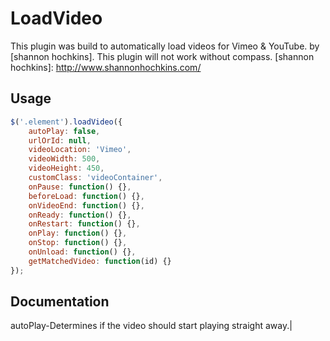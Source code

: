 LoadVideo
===============

This plugin was build to automatically load videos for Vimeo & YouTube.
by [shannon hochkins]. This plugin will not work without compass.
[shannon hochkins]: http://www.shannonhochkins.com/

Usage
--------------

```javascript
$('.element').loadVideo({
    autoPlay: false,
    urlOrId: null,
    videoLocation: 'Vimeo',
    videoWidth: 500,
    videoHeight: 450, 
    customClass: 'videoContainer',
    onPause: function() {},
    beforeLoad: function() {},
    onVideoEnd: function() {},
    onReady: function() {},
    onRestart: function() {},
    onPlay: function() {},
    onStop: function() {},
    onUnload: function() {},
    getMatchedVideo: function(id) {}
});
```


Documentation
--------------

autoPlay-Determines if the video should start playing straight away.|









